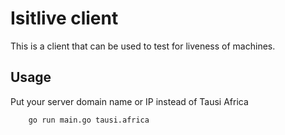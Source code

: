 # Isitlive client

This is a client that can be used to test for liveness of machines.

## Usage

Put your server domain name or IP instead of Tausi Africa

``` bash
    go run main.go tausi.africa
```
